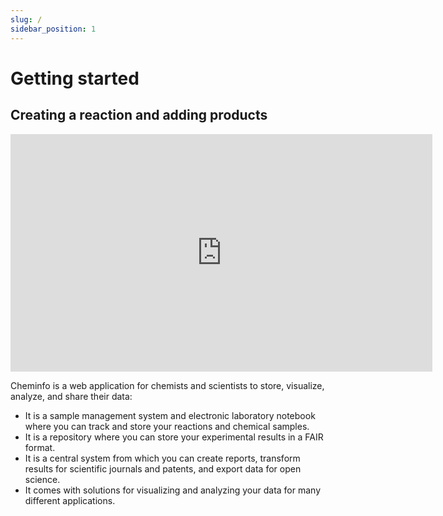 ```yaml
---
slug: /
sidebar_position: 1
---
```


# Getting started

## Creating a reaction and adding products

<iframe width="675" height="380" src="https://www.youtube.com/embed/4UBwnFCBlvU" frameborder="0" allow="accelerometer; autoplay; encrypted-media; gyroscope; picture-in-picture" allowfullscreen></iframe>

Cheminfo is a web application for chemists and scientists to store, visualize, analyze, and share their data:

- It is a sample management system and electronic laboratory notebook where you can track and store your reactions and chemical samples.
- It is a repository where you can store your experimental results in a FAIR format.
- It is a central system from which you can create reports, transform results for scientific journals and patents, and export data for open science.
- It comes with solutions for visualizing and analyzing your data for many different applications.

